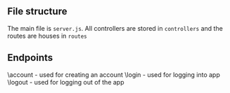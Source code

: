 ## File structure 
The main file is ``server.js``. All controllers are stored in ``controllers`` and the routes are houses in ``routes``

## Endpoints 
\account - used for creating an account 
\login - used for logging into app 
\logout - used for logging out of the app 